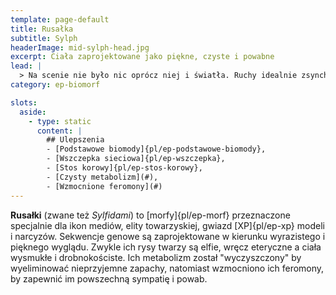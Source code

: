 ```yaml
---
template: page-default
title: Rusałka
subtitle: Sylph
headerImage: mid-sylph-head.jpg
excerpt: Ciała zaprojektowane jako piękne, czyste i powabne
lead: |
  > Na scenie nie było nic oprócz niej i światła. Ruchy idealnie zsynchronizowane z muzyką, skóra błyszczała jak krople rtęci. Rusałki są piękne jak coś stworzonego do obserwacji — nie do dotyku. I może o to właśnie chodzi.
category: ep-biomorf

slots:
  aside:
    - type: static
      content: |
        ## Ulepszenia
        - [Podstawowe biomody]{pl/ep-podstawowe-biomody}, 
        - [Wszczepka sieciowa]{pl/ep-wszczepka}, 
        - [Stos korowy]{pl/ep-stos-korowy}, 
        - [Czysty metabolizm](#), 
        - [Wzmocnione feromony](#)
---
```

**Rusałki** (zwane też _Sylfidami_) to [morfy]{pl/ep-morf} przeznaczone specjalnie dla ikon mediów, elity towarzyskiej, gwiazd [XP]{pl/ep-xp} modeli i narcyzów. Sekwencje genowe są zaprojektowane w kierunku wyrazistego i pięknego wyglądu. Zwykle ich rysy twarzy są elfie, wręcz eteryczne a ciała wysmukłe i drobnokościste. Ich metabolizm został "wyczyszczony" by wyeliminować nieprzyjemne zapachy, natomiast wzmocniono ich feromony, by zapewnić im powszechną sympatię i powab.

